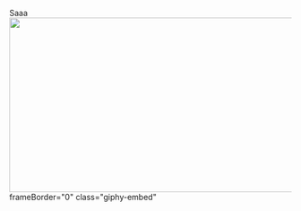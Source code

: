 Saaa
<img src="https://media.giphy.com/media/l4pT1SAXZr9w2p8nS/giphy.gif" align="down" width="1000" height="311"> 
frameBorder="0" class="giphy-embed"
